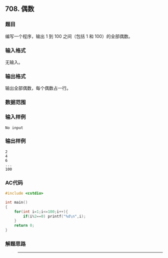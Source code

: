 ##  708. 偶数

### 题目

编写一个程序，输出 $1$ 到 $100$ 之间（包括 $1$ 和 $100$）的全部偶数。

### 输入格式

无输入。

### 输出格式

输出全部偶数，每个偶数占一行。

### 数据范围



### 输入样例

```
No input
```

### 输出样例

```
2
4
6
...
100
```

### AC代码

```c++
#include <cstdio>

int main()
{
    for(int i=1;i<=100;i++){
        if(i%2==0) printf("%d\n",i);
    }
    return 0;
}
```

### 解题思路

>****

